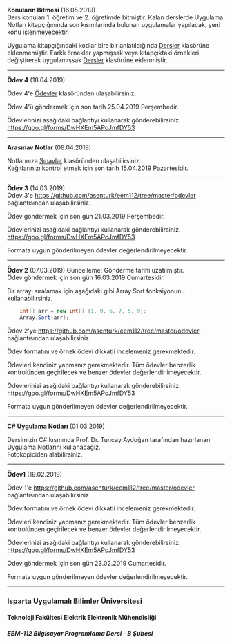 **Konuların Bitmesi** (16.05.2019)   
Ders konuları 1. öğretim ve 2. öğretimde bitmiştir. Kalan derslerde Uygulama Notları kitapçığınında son kısımlarında bulunan uygulamalar yapılacak, yeni konu işlenmeyecektir.

Uygulama kitapçığındaki kodlar bire bir anlatıldığında [Dersler](./dersler/) klasörüne eklenmemiştir. Farklı örnekler yapmışsak veya kitapçıktaki örnekleri değiştirerek uygulamışsak [Dersler](./dersler/) klasörüne eklenmiştir.


---   


**Ödev 4** (18.04.2019)   

Ödev 4'e [Ödevler](./odevler) klasöründen ulaşabilirsiniz.   

Ödev 4'ü göndermek için son tarih 25.04.2019 Perşembedir.

Ödevlerinizi aşağıdaki bağlantıyı kullanarak gönderebilirsiniz.   
https://goo.gl/forms/DwHXEm5APcJmfDY53

---   



**Arasınav Notlar** (08.04.2019)   

Notlarınıza [Sınavlar](./sinavlar) klasöründen ulaşabilirsiniz.    
Kağıtlarınızı kontrol etmek için son tarih 15.04.2019 Pazartesidir.


---   
**Ödev 3** (14.03.2019)   
Ödev 3'e https://github.com/asenturk/eem112/tree/master/odevler bağlantısından ulaşabilirsiniz.

Ödev göndermek için son gün 21.03.2019 Perşembedir.

Ödevlerinizi aşağıdaki bağlantıyı kullanarak gönderebilirsiniz.   
https://goo.gl/forms/DwHXEm5APcJmfDY53

Formata uygun gönderilmeyen ödevler değerlendirilmeyecektir.

---   

**Ödev 2** (07.03.2019)
Güncelleme: Gönderme tarihi uzatılmıştır.  
Ödev göndermek için son gün 16.03.2019 Cumartesidir.

Bir arrayı sıralamak için aşağıdaki gibi Array.Sort fonksiyonunu kullanabilirsiniz.
```csharp
	int[] arr = new int[] {1, 9, 6, 7, 5, 9}; 
	Array.Sort(arr); 
```
  
  
Ödev 2'ye https://github.com/asenturk/eem112/tree/master/odevler bağlantısından ulaşabilirsiniz.

Ödev formatını ve örnek ödevi dikkatli incelemeniz gerekmektedir.

Ödevleri kendiniz yapmanız gerekmektedir. Tüm ödevler benzerlik kontrolünden geçirilecek ve benzer ödevler değerlendirilmeyecektir.

Ödevlerinizi aşağıdaki bağlantıyı kullanarak gönderebilirsiniz.   
https://goo.gl/forms/DwHXEm5APcJmfDY53


Formata uygun gönderilmeyen ödevler değerlendirilmeyecektir.

---   

**C# Uygulama Notları** (01.03.2019)   

Dersimizin C# kısmında Prof. Dr. Tuncay Aydoğan tarafından hazırlanan Uygulama Notlarını kullanacağız.  
Fotokopiciden alabilirsiniz.

---   


**Ödev1** (19.02.2019)   

Ödev 1'e https://github.com/asenturk/eem112/tree/master/odevler bağlantısından ulaşabilirsiniz.

Ödev formatını ve örnek ödevi dikkatli incelemeniz gerekmektedir.

Ödevleri kendiniz yapmanız gerekmektedir. Tüm ödevler benzerlik kontrolünden geçirilecek ve benzer ödevler değerlendirilmeyecektir.

Ödevlerinizi aşağıdaki bağlantıyı kullanarak gönderebilirsiniz.   
https://goo.gl/forms/DwHXEm5APcJmfDY53

Ödev göndermek için son gün 23.02.2019 Cumartesidir.

Formata uygun gönderilmeyen ödevler değerlendirilmeyecektir.
 

---

### Isparta Uygulamalı Bilimler Üniversitesi
#### Teknoloji Fakültesi Elektrik Elektronik Mühendisliği
##### EEM-112 Bilgisayar Programlama Dersi - B Şubesi